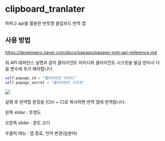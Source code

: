 # clipboard_tranlater
 파파고 api를 활용한 반투명 클립보드 번역 앱

## 사용 방법

https://developers.naver.com/docs/papago/papago-nmt-api-reference.md

위 API 레퍼런스 설명과 같이 클라이언트 아이디와 클라이언트 시크릿을 발급 받아서 다음 변수에 추가 해야합니다.

```python
self.papago_id = "클라이언트 아이디"
self.papago_secret = "클라이언트 시크릿"
```

![](https://github.com/iknoom/clipboard_tranlater/blob/master/image/translate_example.PNG)

실행 후 번역할 문장을 [Ctrl + C]로 복사하면 번역 앱에 번역됩니다.

왼쪽 slider : 투명도

오른쪽 slider : 폰트 크기

우클릭 매뉴 : 앱 종료, 언어 변경(일본어)

